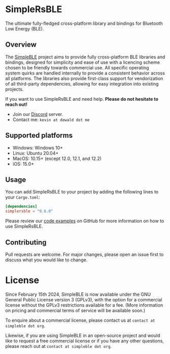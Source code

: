 # SimpleRsBLE

The ultimate fully-fledged cross-platform library and bindings for Bluetooth Low Energy (BLE).

## Overview

The [SimpleBLE](https://github.com/OpenBluetoothToolbox/SimpleBLE/) project aims to provide
fully cross-platform BLE libraries and bindings, designed for simplicity and ease of use
with a licencing scheme chosen to be friendly towards commercial use. All specific operating
system quirks are handled internally to provide a consistent behavior across all platforms.
The libraries also provide first-class support for vendorization of all third-party
dependencies, allowing for easy integration into existing projects.

If you want to use SimpleRsBLE and need help. **Please do not hesitate to reach out!**

-   Join our [Discord](https://discord.gg/N9HqNEcvP3) server.
-   Contact me: `kevin at dewald dot me`

## Supported platforms

-   Windows: Windows 10+
-   Linux: Ubuntu 20.04+
-   MacOS: 10.15+ (except 12.0, 12.1, and 12.2)
-   iOS: 15.0+

## Usage

You can add SimpleRsBLE to your project by adding the following lines to your `Cargo.toml`:

```toml
[dependencies]
simplersble = "0.6.0"
```

Please review our [code examples](https://github.com/OpenBluetoothToolbox/SimpleBLE/tree/main/examples/simplersble/src/bin)
on GitHub for more information on how to use SimpleRsBLE.

## Contributing

Pull requests are welcome. For major changes, please open an issue first to discuss
what you would like to change.

# License

Since February 15th 2024, SimpleBLE is now available under the GNU General Public License
version 3 (GPLv3), with the option for a commercial license without the GPLv3 restrictions
available for a fee. (More information on pricing and commercial terms of service will be
available soon.)

To enquire about a commercial license, please contact us at `contact at simpleble dot org`.

Likewise, if you are using SimpleBLE in an open-source project and would like to request
a free commercial license or if you have any other questions, please reach out at `contact at simpleble dot org`.
